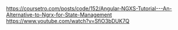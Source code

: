 https://coursetro.com/posts/code/152/Angular-NGXS-Tutorial---An-Alternative-to-Ngrx-for-State-Management
https://www.youtube.com/watch?v=SfiO3bDUK7Q
